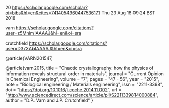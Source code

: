 20
https://scholar.google.com/scholar?oi=bibs&hl=en&cites=7414054960447536171
Thu 23 Aug 18:09:24 BST 2018

varn
https://scholar.google.com/citations?user=z5MnimIAAAAJ&hl=en&oi=sra


crutchfield
https://scholar.google.com/citations?user=D37XAbIAAAAJ&hl=en&oi=sra




@article{VARN201547,

@article{varn2015,
title = "Chaotic crystallography: how the physics of information reveals structural order in materials",
journal = "Current Opinion in Chemical Engineering",
volume = "7",
pages = "47 - 56",
year = "2015",
note = "Biological engineering / Materials engineering",
issn = "2211-3398",
doi = "https://doi.org/10.1016/j.coche.2014.11.002",
url = "http://www.sciencedirect.com/science/article/pii/S2211339814000884",
author = "D.P. Varn and J.P. Crutchfield"
}
